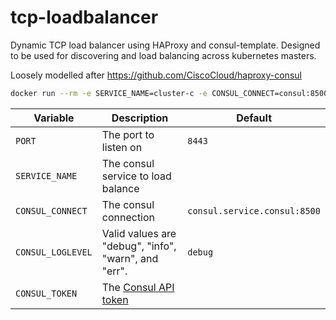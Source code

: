 # tcp-loadbalancer

Dynamic TCP load balancer using HAProxy and consul-template. Designed to be used for discovering and load balancing across kubernetes masters.

Loosely modelled after https://github.com/CiscoCloud/haproxy-consul

```bash
docker run --rm -e SERVICE_NAME=cluster-c -e CONSUL_CONNECT=consul:8500 moshloop/tcp-loadbalancer
```

Variable | Description | Default
---------|-------------|---------
`PORT`  | The port to listen on | `8443`
`SERVICE_NAME`  | The consul service to load balance |
`CONSUL_CONNECT`  | The consul connection | `consul.service.consul:8500`
`CONSUL_LOGLEVEL` | Valid values are "debug", "info", "warn", and "err". | `debug`
`CONSUL_TOKEN`    | The [Consul API token](http://www.consul.io/docs/internals/acl.html) |
